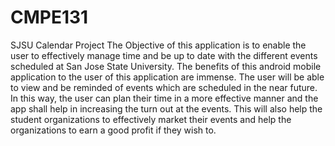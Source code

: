 # CMPE131
SJSU Calendar Project
The Objective of this application is to enable the user to effectively manage time 
and be up to date with the different events scheduled at San Jose State University.
The benefits of this android mobile application to the user of this application are 
immense. The user will be able to view and be reminded of events which are scheduled in the near future. In this way, the user can plan their time in a more effective manner and the app shall help in increasing the turn out at the events. This will also help the student organizations to effectively market their events and help the organizations to earn a good profit if they wish to. 
